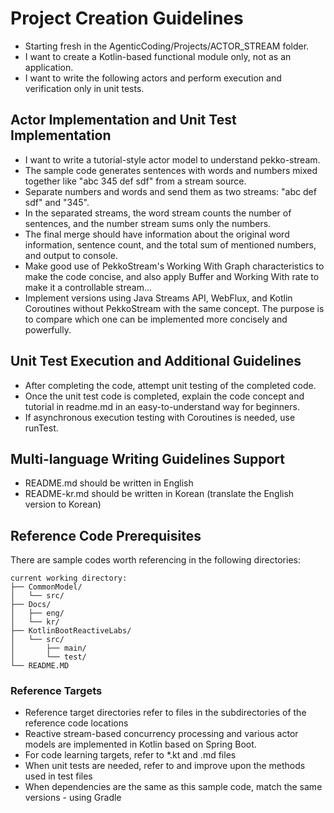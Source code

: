 # Project Creation Guidelines

- Starting fresh in the AgenticCoding/Projects/ACTOR_STREAM folder.
- I want to create a Kotlin-based functional module only, not as an application.
- I want to write the following actors and perform execution and verification only in unit tests.

## Actor Implementation and Unit Test Implementation
- I want to write a tutorial-style actor model to understand pekko-stream.
- The sample code generates sentences with words and numbers mixed together like "abc 345 def sdf" from a stream source.
- Separate numbers and words and send them as two streams: "abc def sdf" and "345".
- In the separated streams, the word stream counts the number of sentences, and the number stream sums only the numbers.
- The final merge should have information about the original word information, sentence count, and the total sum of mentioned numbers, and output to console.
- Make good use of PekkoStream's Working With Graph characteristics to make the code concise, and also apply Buffer and Working With rate to make it a controllable stream...
- Implement versions using Java Streams API, WebFlux, and Kotlin Coroutines without PekkoStream with the same concept. The purpose is to compare which one can be implemented more concisely and powerfully.

## Unit Test Execution and Additional Guidelines
- After completing the code, attempt unit testing of the completed code.
- Once the unit test code is completed, explain the code concept and tutorial in readme.md in an easy-to-understand way for beginners.
- If asynchronous execution testing with Coroutines is needed, use runTest.

## Multi-language Writing Guidelines Support
- README.md should be written in English
- README-kr.md should be written in Korean (translate the English version to Korean)

## Reference Code Prerequisites

There are sample codes worth referencing in the following directories:

```
current working directory:
├── CommonModel/
│   └── src/
├── Docs/
│   ├── eng/
│   └── kr/
├── KotlinBootReactiveLabs/
│   └── src/
│       ├── main/
│       └── test/
└── README.MD
```

### Reference Targets
- Reference target directories refer to files in the subdirectories of the reference code locations
- Reactive stream-based concurrency processing and various actor models are implemented in Kotlin based on Spring Boot.
- For code learning targets, refer to *.kt and .md files
- When unit tests are needed, refer to and improve upon the methods used in test files
- When dependencies are the same as this sample code, match the same versions - using Gradle